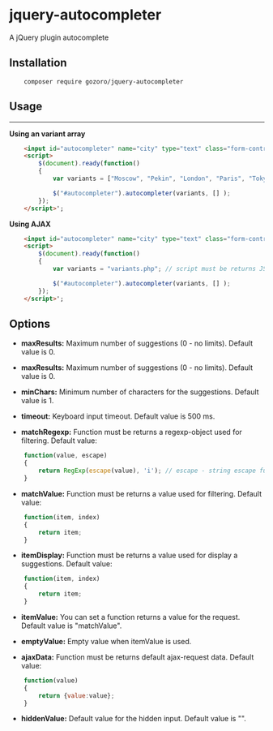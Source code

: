 # jquery-autocompleter
A jQuery plugin autocomplete





## Installation
```code
	composer require gozoro/jquery-autocompleter
```

## Usage
-----

**Using an variant array**

```html
	<input id="autocompleter" name="city" type="text" class="form-control"  value=""/>
	<script>
		$(document).ready(function()
		{
			var variants = ["Moscow", "Pekin", "London", "Paris", "Tokyo"];

			$("#autocompleter").autocompleter(variants, [] );
		});
	</script>';
```


**Using AJAX**

```html
	<input id="autocompleter" name="city" type="text" class="form-control"  value=""/>
	<script>
		$(document).ready(function()
		{
			var variants = "variants.php"; // script must be returns JSON with an variant array

			$("#autocompleter").autocompleter(variants, [] );
		});
	</script>';
```

## Options

- **maxResults:**
Maximum number of suggestions (0 - no limits). Default value is 0.

- **maxResults:**
Maximum number of suggestions (0 - no limits). Default value is 0.

- **minChars:**
Minimum number of characters for the suggestions. Default value is 1.

- **timeout:**
Keyboard input timeout. Default value is 500 ms.

- **matchRegexp:**
Function must be returns a regexp-object used for filtering.
Default value:
```javascript
	function(value, escape)
	{
		return RegExp(escape(value), 'i'); // escape - string escape function
	}
```

- **matchValue:**
Function must be returns a value used for filtering.
Default value:
```javascript
	function(item, index)
	{
		return item;
	}
```

- **itemDisplay:**
Function must be returns a value used for display a suggestions.
Default value:
```javascript
	function(item, index)
	{
		return item;
	}
```

- **itemValue:**
You can set a function returns a value for the request. Default value is "matchValue".

- **emptyValue:**
Empty value when itemValue is used.

- **ajaxData:**
Function must be returns default ajax-request data.
Default value:
```javascript
	function(value)
	{
		return {value:value};
	}
```

- **hiddenValue:**
Default value for the hidden input. Default value is "".